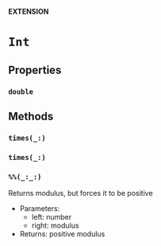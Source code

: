 **EXTENSION**

# `Int`

## Properties
### `double`

## Methods
### `times(_:)`

### `times(_:)`

### `%%(_:_:)`

Returns modulus, but forces it to be positive
- Parameters:
  - left: number
  - right: modulus
- Returns: positive modulus
